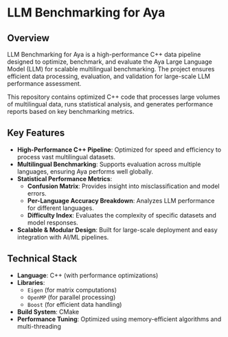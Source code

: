 
# LLM Benchmarking for Aya

## Overview
LLM Benchmarking for Aya is a high-performance C++ data pipeline designed to optimize, benchmark, and evaluate the Aya Large Language Model (LLM) for scalable multilingual benchmarking. The project ensures efficient data processing, evaluation, and validation for large-scale LLM performance assessment.

This repository contains optimized C++ code that processes large volumes of multilingual data, runs statistical analysis, and generates performance reports based on key benchmarking metrics.

## Key Features
- **High-Performance C++ Pipeline**: Optimized for speed and efficiency to process vast multilingual datasets.
- **Multilingual Benchmarking**: Supports evaluation across multiple languages, ensuring Aya performs well globally.
- **Statistical Performance Metrics**:
  - **Confusion Matrix**: Provides insight into misclassification and model errors.
  - **Per-Language Accuracy Breakdown**: Analyzes LLM performance for different languages.
  - **Difficulty Index**: Evaluates the complexity of specific datasets and model responses.
- **Scalable & Modular Design**: Built for large-scale deployment and easy integration with AI/ML pipelines.

## Technical Stack
- **Language**: C++ (with performance optimizations)
- **Libraries**:
  - `Eigen` (for matrix computations)
  - `OpenMP` (for parallel processing)
  - `Boost` (for efficient data handling)
- **Build System**: CMake
- **Performance Tuning**: Optimized using memory-efficient algorithms and multi-threading


